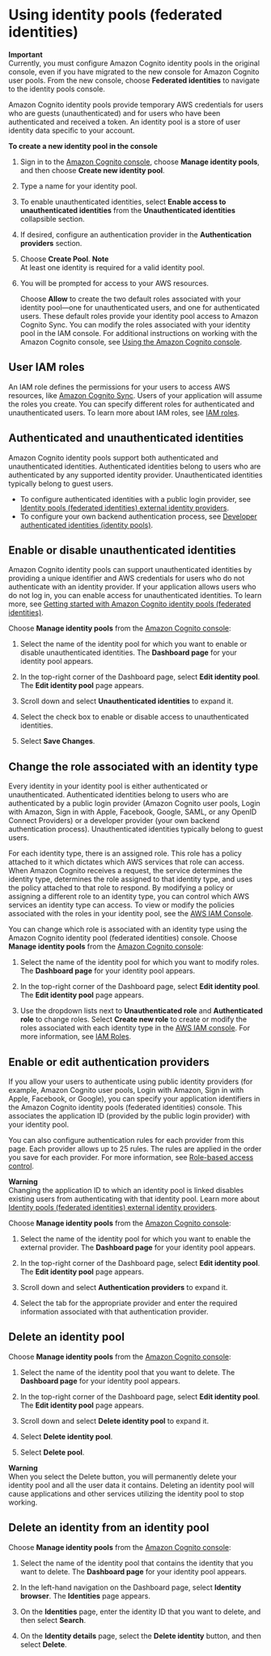 # Using identity pools \(federated identities\)<a name="identity-pools"></a>

**Important**  
Currently, you must configure Amazon Cognito identity pools in the original console, even if you have migrated to the new console for Amazon Cognito user pools\. From the new console, choose **Federated identities** to navigate to the identity pools console\.

Amazon Cognito identity pools provide temporary AWS credentials for users who are guests \(unauthenticated\) and for users who have been authenticated and received a token\. An identity pool is a store of user identity data specific to your account\.

**To create a new identity pool in the console**

1. Sign in to the [Amazon Cognito console](https://console.aws.amazon.com/cognito/home), choose **Manage identity pools**, and then choose **Create new identity pool**\.

1. Type a name for your identity pool\.

1. To enable unauthenticated identities, select **Enable access to unauthenticated identities** from the **Unauthenticated identities** collapsible section\.

1. If desired, configure an authentication provider in the **Authentication providers** section\.

1. Choose **Create Pool**\.
**Note**  
At least one identity is required for a valid identity pool\.

1. You will be prompted for access to your AWS resources\.

   Choose **Allow** to create the two default roles associated with your identity pool—one for unauthenticated users, and one for authenticated users\. These default roles provide your identity pool access to Amazon Cognito Sync\. You can modify the roles associated with your identity pool in the IAM console\. For additional instructions on working with the Amazon Cognito console, see [Using the Amazon Cognito console](cognito-console.md)\.

## User IAM roles<a name="user-iam-roles"></a>

An IAM role defines the permissions for your users to access AWS resources, like [Amazon Cognito Sync](cognito-sync.md)\. Users of your application will assume the roles you create\. You can specify different roles for authenticated and unauthenticated users\. To learn more about IAM roles, see [IAM roles](iam-roles.md)\.

## Authenticated and unauthenticated identities<a name="authenticated-and-unauthenticated-identities"></a>

Amazon Cognito identity pools support both authenticated and unauthenticated identities\. Authenticated identities belong to users who are authenticated by any supported identity provider\. Unauthenticated identities typically belong to guest users\.
+ To configure authenticated identities with a public login provider, see [Identity pools \(federated identities\) external identity providers](external-identity-providers.md)\.
+ To configure your own backend authentication process, see [Developer authenticated identities \(identity pools\)](developer-authenticated-identities.md)\.

## Enable or disable unauthenticated identities<a name="enable-or-disable-unauthenticated-identities"></a>

 Amazon Cognito identity pools can support unauthenticated identities by providing a unique identifier and AWS credentials for users who do not authenticate with an identity provider\. If your application allows users who do not log in, you can enable access for unauthenticated identities\. To learn more, see [Getting started with Amazon Cognito identity pools \(federated identities\)](getting-started-with-identity-pools.md)\.

Choose **Manage identity pools** from the [Amazon Cognito console](https://console.aws.amazon.com/cognito/home):

1. Select the name of the identity pool for which you want to enable or disable unauthenticated identities\. The **Dashboard page** for your identity pool appears\.

1. In the top\-right corner of the Dashboard page, select **Edit identity pool**\. The **Edit identity pool** page appears\.

1. Scroll down and select **Unauthenticated identities** to expand it\.

1. Select the check box to enable or disable access to unauthenticated identities\.

1. Select **Save Changes**\.

## Change the role associated with an identity type<a name="change-the-role-associated-with-an-identity-type"></a>

Every identity in your identity pool is either authenticated or unauthenticated\. Authenticated identities belong to users who are authenticated by a public login provider \(Amazon Cognito user pools, Login with Amazon, Sign in with Apple, Facebook, Google, SAML, or any OpenID Connect Providers\) or a developer provider \(your own backend authentication process\)\. Unauthenticated identities typically belong to guest users\.

For each identity type, there is an assigned role\. This role has a policy attached to it which dictates which AWS services that role can access\. When Amazon Cognito receives a request, the service determines the identity type, determines the role assigned to that identity type, and uses the policy attached to that role to respond\. By modifying a policy or assigning a different role to an identity type, you can control which AWS services an identity type can access\. To view or modify the policies associated with the roles in your identity pool, see the [AWS IAM Console](https://console.aws.amazon.com/iam/home)\.

 You can change which role is associated with an identity type using the Amazon Cognito identity pool \(federated identities\) console\. Choose **Manage identity pools** from the [Amazon Cognito console](https://console.aws.amazon.com/cognito/home):

1. Select the name of the identity pool for which you want to modify roles\. The **Dashboard page** for your identity pool appears\.

1. In the top\-right corner of the Dashboard page, select **Edit identity pool**\. The **Edit identity pool** page appears\.

1. Use the dropdown lists next to **Unauthenticated role** and **Authenticated role** to change roles\. Select **Create new role** to create or modify the roles associated with each identity type in the [AWS IAM console](https://console.aws.amazon.com/iam/home)\. For more information, see [IAM Roles](https://docs.aws.amazon.com/IAM/latest/UserGuide/id_roles.html)\.

## Enable or edit authentication providers<a name="enable-or-edit-authentication-providers"></a>

If you allow your users to authenticate using public identity providers \(for example, Amazon Cognito user pools, Login with Amazon, Sign in with Apple, Facebook, or Google\), you can specify your application identifiers in the Amazon Cognito identity pools \(federated identities\) console\. This associates the application ID \(provided by the public login provider\) with your identity pool\.

You can also configure authentication rules for each provider from this page\. Each provider allows up to 25 rules\. The rules are applied in the order you save for each provider\. For more information, see [Role\-based access control](role-based-access-control.md)\.

**Warning**  
Changing the application ID to which an identity pool is linked disables existing users from authenticating with that identity pool\. Learn more about [Identity pools \(federated identities\) external identity providers](external-identity-providers.md)\.

Choose **Manage identity pools** from the [Amazon Cognito console](https://console.aws.amazon.com/cognito/home): 

1. Select the name of the identity pool for which you want to enable the external provider\. The **Dashboard page** for your identity pool appears\.

1. In the top\-right corner of the Dashboard page, select **Edit identity pool**\. The **Edit identity pool** page appears\.

1. Scroll down and select **Authentication providers** to expand it\.

1. Select the tab for the appropriate provider and enter the required information associated with that authentication provider\.

## Delete an identity pool<a name="delete-an-identity-pool"></a>

Choose **Manage identity pools** from the [Amazon Cognito console](https://console.aws.amazon.com/cognito/home): 

1. Select the name of the identity pool that you want to delete\. The **Dashboard page** for your identity pool appears\.

1. In the top\-right corner of the Dashboard page, select **Edit identity pool**\. The **Edit identity pool** page appears\.

1. Scroll down and select **Delete identity pool** to expand it\.

1. Select **Delete identity pool**\.

1. Select **Delete pool**\.

**Warning**  
When you select the Delete button, you will permanently delete your identity pool and all the user data it contains\. Deleting an identity pool will cause applications and other services utilizing the identity pool to stop working\.

## Delete an identity from an identity pool<a name="delete-an-identity-from-an-identity-pool"></a>

Choose **Manage identity pools** from the [Amazon Cognito console](https://console.aws.amazon.com/cognito/home):

1. Select the name of the identity pool that contains the identity that you want to delete\. The **Dashboard page** for your identity pool appears\.

1. In the left\-hand navigation on the Dashboard page, select **Identity browser**\. The **Identities** page appears\.

1. On the **Identities** page, enter the identity ID that you want to delete, and then select **Search**\.

1. On the **Identity details** page, select the **Delete identity** button, and then select **Delete**\.